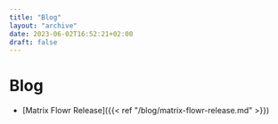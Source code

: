 ```yaml
---
title: "Blog"
layout: "archive"
date: 2023-06-02T16:52:21+02:00
draft: false
---
```


# Blog

- [Matrix Flowr Release]({{< ref "/blog/matrix-flowr-release.md" >}})
